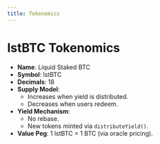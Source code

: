 ```yaml
---
title: Tokenomics
---
```


# lstBTC Tokenomics

- **Name**: Liquid Staked BTC
- **Symbol**: lstBTC
- **Decimals**: 18
- **Supply Model**:
  - Increases when yield is distributed.
  - Decreases when users redeem.
- **Yield Mechanism**:
  - No rebase.
  - New tokens minted via `distributeYield()`.
- **Value Peg**: 1 lstBTC = 1 BTC (via oracle pricing).
